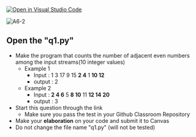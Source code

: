 [![Open in Visual Studio Code](https://classroom.github.com/assets/open-in-vscode-c66648af7eb3fe8bc4f294546bfd86ef473780cde1dea487d3c4ff354943c9ae.svg)](https://classroom.github.com/online_ide?assignment_repo_id=8759563&assignment_repo_type=AssignmentRepo)
<!-- [A6-2] (https://prezi.com/p/edit/-xdwv8fik5xk/) -->

![A6-2](https://nimbus-screenshots.s3.amazonaws.com/s/006142bab5f4e114c969b85acee91fa3.png)

## Open the "q1.py"

- Make the program that counts the number of adjacent even numbers among the input streams(10 integer values)
  - Example 1
    - Input : 1 3 17 9 15 **2 4** 1 **10 12**
    - output : 2
  - Example 2
    - Input : **2 4 6** 5 **8 10** 11 **12 14 20**
    - output : 3
- Start this question through the link
  - Make sure you pass the test in your Github Classroom Repository
- Make your **elaboration** on your code and submit it to Canvas
- Do not change the file name "q1.py" (will not be tested)
